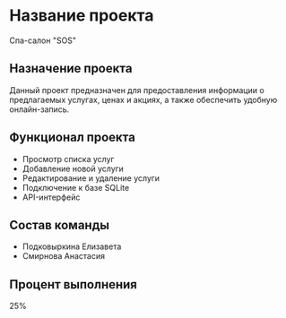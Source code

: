 # Название проекта
Спа-салон "SOS"
## Назначение проекта
Данный проект предназначен для предоставления информации о предлагаемых услугах, ценах и акциях, а также обеспечить удобную онлайн-запись.
## Функционал проекта
-	Просмотр списка услуг
-	Добавление новой услуги
-	Редактирование и удаление услуги
-	Подключение к базе SQLite
-	API-интерфейс
## Состав команды
- Подковыркина Елизавета
- Смирнова Анастасия
## Процент выполнения
25%
